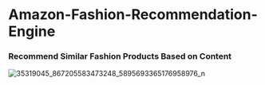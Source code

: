 # Amazon-Fashion-Recommendation-Engine

### Recommend Similar Fashion Products Based on Content

![35319045_867205583473248_5895693365176958976_n](https://user-images.githubusercontent.com/91129320/141669325-83029710-110a-47b7-b0f2-69d8f96e9912.png)
